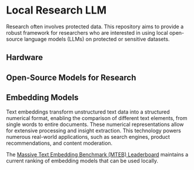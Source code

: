 # Local Research LLM

Research often involves protected data. This repository aims to provide a robust framework for researchers who are interested in using local open-source language models (LLMs) on protected or sensitive datasets.

## Hardware

## Open-Source Models for Research

## Embedding Models

Text embeddings transform unstructured text data into a structured numerical format, enabling the comparison of different text elements, from single words to entire documents. These numerical representations allow for extensive processing and insight extraction. This technology powers numerous real-world applications, such as search engines, product recommendations, and content moderation.

The [Massive Text Embedding Benchmark (MTEB) Leaderboard]([https://github.com/mhkeller/layercake](https://huggingface.co/spaces/mteb/leaderboard)) maintains a current ranking of embedding models that can be used locally. 

